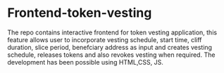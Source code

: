 # Frontend-token-vesting
The repo contains interactive frontend for token vesting application, this feature allows user to incorporate vesting schedule, start time, cliff duration, slice period, benefciary address as input and creates vesting schedule, releases tokens and also revokes vesting when required.
The development has been possible using HTML,CSS, JS.

